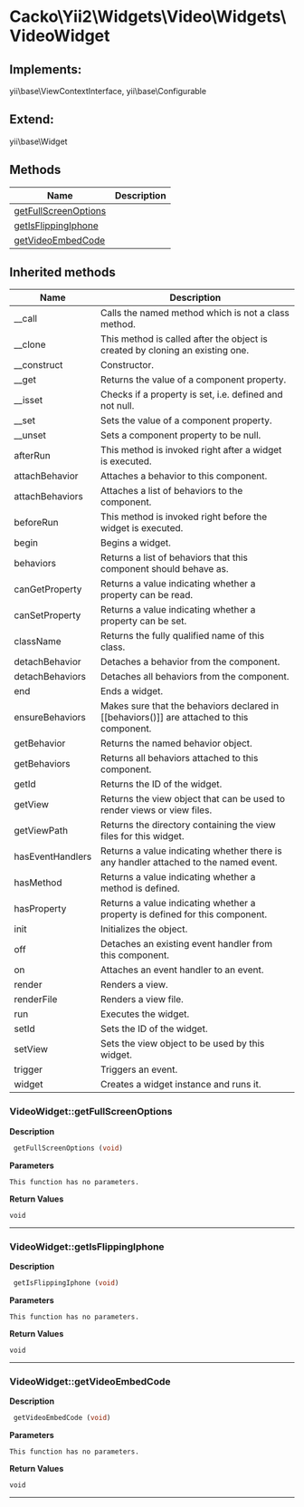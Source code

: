 # Cacko\Yii2\Widgets\Video\Widgets\VideoWidget  



## Implements:
yii\base\ViewContextInterface, yii\base\Configurable

## Extend:

yii\base\Widget

## Methods

| Name | Description |
|------|-------------|
|[getFullScreenOptions](#videowidgetgetfullscreenoptions)||
|[getIsFlippingIphone](#videowidgetgetisflippingiphone)||
|[getVideoEmbedCode](#videowidgetgetvideoembedcode)||

## Inherited methods

| Name | Description |
|------|-------------|
|__call|Calls the named method which is not a class method.|
|__clone|This method is called after the object is created by cloning an existing one.|
|__construct|Constructor.|
|__get|Returns the value of a component property.|
|__isset|Checks if a property is set, i.e. defined and not null.|
|__set|Sets the value of a component property.|
|__unset|Sets a component property to be null.|
|afterRun|This method is invoked right after a widget is executed.|
|attachBehavior|Attaches a behavior to this component.|
|attachBehaviors|Attaches a list of behaviors to the component.|
|beforeRun|This method is invoked right before the widget is executed.|
|begin|Begins a widget.|
|behaviors|Returns a list of behaviors that this component should behave as.|
|canGetProperty|Returns a value indicating whether a property can be read.|
|canSetProperty|Returns a value indicating whether a property can be set.|
|className|Returns the fully qualified name of this class.|
|detachBehavior|Detaches a behavior from the component.|
|detachBehaviors|Detaches all behaviors from the component.|
|end|Ends a widget.|
|ensureBehaviors|Makes sure that the behaviors declared in [[behaviors()]] are attached to this component.|
|getBehavior|Returns the named behavior object.|
|getBehaviors|Returns all behaviors attached to this component.|
|getId|Returns the ID of the widget.|
|getView|Returns the view object that can be used to render views or view files.|
|getViewPath|Returns the directory containing the view files for this widget.|
|hasEventHandlers|Returns a value indicating whether there is any handler attached to the named event.|
|hasMethod|Returns a value indicating whether a method is defined.|
|hasProperty|Returns a value indicating whether a property is defined for this component.|
|init|Initializes the object.|
|off|Detaches an existing event handler from this component.|
|on|Attaches an event handler to an event.|
|render|Renders a view.|
|renderFile|Renders a view file.|
|run|Executes the widget.|
|setId|Sets the ID of the widget.|
|setView|Sets the view object to be used by this widget.|
|trigger|Triggers an event.|
|widget|Creates a widget instance and runs it.|



### VideoWidget::getFullScreenOptions  

**Description**

```php
 getFullScreenOptions (void)
```

 

 

**Parameters**

`This function has no parameters.`

**Return Values**

`void`


<hr />


### VideoWidget::getIsFlippingIphone  

**Description**

```php
 getIsFlippingIphone (void)
```

 

 

**Parameters**

`This function has no parameters.`

**Return Values**

`void`


<hr />


### VideoWidget::getVideoEmbedCode  

**Description**

```php
 getVideoEmbedCode (void)
```

 

 

**Parameters**

`This function has no parameters.`

**Return Values**

`void`


<hr />

